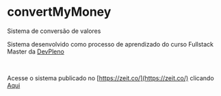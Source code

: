 # convertMyMoney
Sistema de conversão de valores

Sistema desenvolvido como processo de aprendizado do curso Fullstack Master da [DevPleno](http://www.devpleno.com)

<br>

Acesse o sistema publicado no [https://zeit.co/](https://zeit.co/) clicando [Aqui](https://convertmymoney-psi-nine.now.sh/)